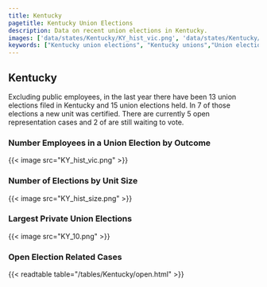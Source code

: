 ```yaml
---
title: Kentucky
pagetitle: Kentucky Union Elections
description: Data on recent union elections in Kentucky.
images: ['data/states/Kentucky/KY_hist_vic.png', 'data/states/Kentucky/KY_hist_size.png', 'data/states/Kentucky/KY_10.png']
keywords: ["Kentucky union elections", "Kentucky unions","Union elections"]
---
```

##  Kentucky

Excluding public employees, in the last year there have been 13 union elections filed in Kentucky and 15 union elections held. In 7 of those elections a new unit was certified. There are currently 5 open representation cases and 2 of are still waiting to vote.

### Number Employees in a Union Election by Outcome
{{< image src="KY_hist_vic.png" >}}

### Number of Elections by Unit Size
{{< image src="KY_hist_size.png" >}}

### Largest Private Union Elections
{{< image src="KY_10.png" >}}

### Open Election Related Cases
{{< readtable table="/tables/Kentucky/open.html" >}}

